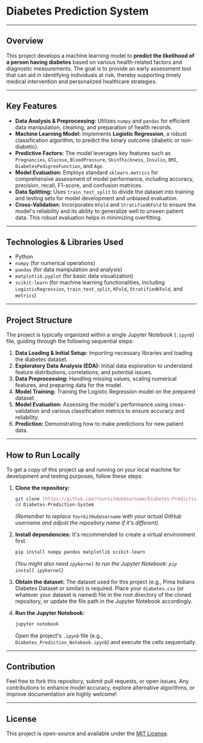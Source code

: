 # Diabetes Prediction System

---

## Overview

This project develops a machine learning model to **predict the likelihood of a person having diabetes** based on various health-related factors and diagnostic measurements. The goal is to provide an early assessment tool that can aid in identifying individuals at risk, thereby supporting timely medical intervention and personalized healthcare strategies.

---

## Key Features

* **Data Analysis & Preprocessing:** Utilizes `numpy` and `pandas` for efficient data manipulation, cleaning, and preparation of health records.
* **Machine Learning Model:** Implements **Logistic Regression**, a robust classification algorithm, to predict the binary outcome (diabetic or non-diabetic).
* **Predictive Factors:** The model leverages key features such as `Pregnancies`, `Glucose`, `BloodPressure`, `SkinThickness`, `Insulin`, `BMI`, `DiabetesPedigreeFunction`, and `Age`.
* **Model Evaluation:** Employs standard `sklearn.metrics` for comprehensive assessment of model performance, including accuracy, precision, recall, F1-score, and confusion matrices.
* **Data Splitting:** Uses `train_test_split` to divide the dataset into training and testing sets for model development and unbiased evaluation.
* **Cross-Validation:** Incorporates `KFold` and `StratifiedKFold` to ensure the model's reliability and its ability to generalize well to unseen patient data. This robust evaluation helps in minimizing overfitting.

---

## Technologies & Libraries Used

* Python
* `numpy` (for numerical operations)
* `pandas` (for data manipulation and analysis)
* `matplotlib.pyplot` (for basic data visualization)
* `scikit-learn` (for machine learning functionalities, including `LogisticRegression`, `train_test_split`, `KFold`, `StratifiedKFold`, and `metrics`)

---

## Project Structure

The project is typically organized within a single Jupyter Notebook (`.ipynb`) file, guiding through the following sequential steps:

1.  **Data Loading & Initial Setup:** Importing necessary libraries and loading the diabetes dataset.
2.  **Exploratory Data Analysis (EDA):** Initial data exploration to understand feature distributions, correlations, and potential issues.
3.  **Data Preprocessing:** Handling missing values, scaling numerical features, and preparing data for the model.
4.  **Model Training:** Training the Logistic Regression model on the prepared dataset.
5.  **Model Evaluation:** Assessing the model's performance using cross-validation and various classification metrics to ensure accuracy and reliability.
6.  **Prediction:** Demonstrating how to make predictions for new patient data.

---

## How to Run Locally

To get a copy of this project up and running on your local machine for development and testing purposes, follow these steps:

1.  **Clone the repository:**
    ```bash
    git clone [https://github.com/YourGitHubUsername/Diabetes-Prediction-System.git](https://github.com/YourGitHubUsername/Diabetes-Prediction-System.git)
    cd Diabetes-Prediction-System
    ```
    *(Remember to replace `YourGitHubUsername` with your actual GitHub username and adjust the repository name if it's different).*

2.  **Install dependencies:**
    It's recommended to create a virtual environment first.
    ```bash
    pip install numpy pandas matplotlib scikit-learn
    ```
    *(You might also need `ipykernel` to run the Jupyter Notebook: `pip install ipykernel`)*

3.  **Obtain the dataset:**
    The dataset used for this project (e.g., Pima Indians Diabetes Dataset or similar) is required. Place your `diabetes.csv` (or whatever your dataset is named) file in the root directory of the cloned repository, or update the file path in the Jupyter Notebook accordingly.

4.  **Run the Jupyter Notebook:**
    ```bash
    jupyter notebook
    ```
    Open the project's `.ipynb` file (e.g., `Diabetes_Prediction_Notebook.ipynb`) and execute the cells sequentially.

---

## Contribution

Feel free to fork this repository, submit pull requests, or open issues. Any contributions to enhance model accuracy, explore alternative algorithms, or improve documentation are highly welcome!

---

## License

This project is open-source and available under the [MIT License](https://opensource.org/licenses/MIT).

